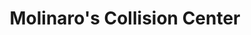 ---
title: "Molinaro's Collision Center"
url: /wintersville/molinaros-collision-center/
shop: car repair
---
